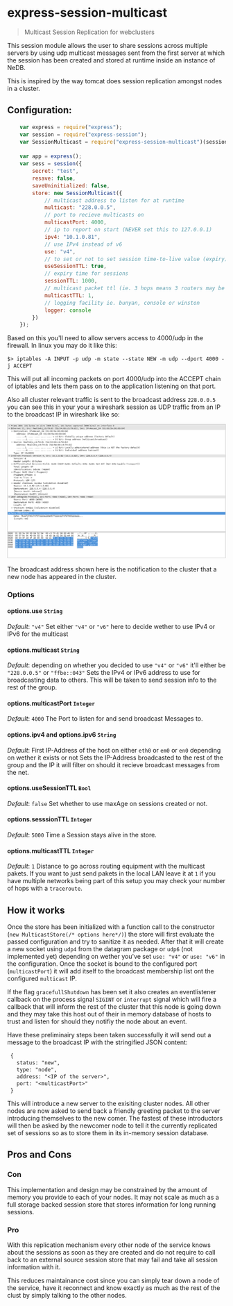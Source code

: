 # express-session-multicast

> Multicast Session Replication for webclusters

This session module allows the user to share sessions across multiple servers by
using udp multicast messages sent from the first server at which the session has
been created and stored at runtime inside an instance of NeDB.

This is inspired by the way tomcat does session replication amongst nodes in a cluster.

## Configuration:

```javascript
	var express = require("express");
	var session = require("express-session");
	var SessionMulticast = require("express-session-multicast")(session);

	var app = express();
	var sess = session({
		secret: "test",
		resave: false,
		saveUninitialized: false,
		store: new SessionMulticast({
		    // multicast address to listen for at runtime
			multicast: "228.0.0.5",
			// port to recieve multicasts on
			multicastPort: 4000,
			// ip to report on start (NEVER set this to 127.0.0.1)
			ipv4: "10.1.0.81",
			// use IPv4 instead of v6
			use: "v4",
			// to set or not to set session time-to-live value (expiry)
			useSessionTTL: true,
			// expiry time for sessions
			sessionTTL: 1000,
			// multicast packet ttl (ie. 3 hops means 3 routers may be between this and the next server
			multicastTTL: 1,
			// logging facility ie. bunyan, console or winston
			logger: console
		})
	});
```

Based on this you'll need to allow servers access to 4000/udp in the firewall. In linux you may do it like this:

```shell
$> iptables -A INPUT -p udp -m state --state NEW -m udp --dport 4000 -j ACCEPT
```

This will put all incoming packets on port 4000/udp into the ACCEPT chain of iptables and lets them pass on
to the application listening on that port.

Also all cluster relevant traffic is sent to the broadcast address `228.0.0.5` you can see this in your
your a wireshark session as UDP traffic from an IP to the broadcast IP in wireshark like so:

![Wireshark Paket Analysis](assets/wireshark_node_up.png)

The broadcast address shown here is the notification to the cluster that a new node has appeared in the cluster.

### Options

#### options.use `String`
_Default_: `"v4"`
Set either `"v4"` or `"v6"` here to decide wether to use IPv4 or IPv6 for the multicast

#### options.multicast `String`
_Default_: depending on whether you decided to use `"v4"` or `"v6"` it'll either be `"228.0.0.5"` or `"ffbe::043"`
Sets the IPv4 or IPv6 address to use for broadcasting data to others. This will be taken to send session info to
the rest of the group.

#### options.multicastPort `Integer`
_Default_: `4000`
The Port to listen for and send broadcast Messages to.

#### options.ipv4 and options.ipv6 `String`
_Default_: First IP-Address of the host on either `eth0` or `em0` or `en0` depending on wether it exists or not
Sets the IP-Address broadcasted to the rest of the group and the IP it will filter on should it recieve broadcast
messages from the net.

#### options.useSessionTTL `Bool`
_Default_: `false`
Set whether to use maxAge on sessions created or not.

#### options.sesssionTTL `Integer`
_Default_: `5000`
Time a Session stays alive in the store.

#### options.multicastTTL `Integer`
_Default_: `1`
Distance to go across routing equipment with the multicast pakets. If you want to just send pakets in the local LAN
leave it at `1` if you have multiple networks being part of this setup you may check your number of hops with a
`traceroute`.

## How it works

Once the store has been initialized with a function call to the constructor (`new MulticastStore(/* options here*/)`)
the store will first evaluate the passed configuration and try to sanitize it as needed. After that it will
create a new socket using `udp4` from the datagram package or `udp6` (not implemented yet) depending on wether
you've set `use: "v4"` or `use: "v6"` in the configuration. Once the socket is bound to the configured port
(`multicastPort`) it will add itself to the broadcast membership list ont the configured `multicast` IP.

If the flag `gracefullShutdown` has been set it also creates an eventlistener callback on the process signal
`SIGINT` or `interrupt` signal which will fire a callback that will inform the rest of the cluster that this
node is going down and they may take this host out of their in memory database of hosts to trust and listen
for should they notifiy the node about an event.

Have these preliminairy steps been taken successfully it will send out a message to the broadcast IP with the
stringified JSON content:

```
 {
   status: "new",
   type: "node",
   address: "<IP of the server>",
   port: "<multicastPort>"
 }
```

This will introduce a new server to the exisiting cluster nodes. All other nodes are now asked to send back
a friendly greeting packet to the server introducing themselves to the new comer. The fastest of these
introductors will then be asked by the newcomer node to tell it the currently replicated set of sessions so
as to store them in its in-memory session database.


## Pros and Cons

### Con

This implementation and design may be constrained by the amount of memory you provide to each of your nodes.
It may not scale as much as a full storage backed session store that stores information for long running
sessions. 

### Pro

With this replication mechanism every other node of the service knows about the sessions as soon as they are
created and do not require to call back to an external source session store that may fail and take all session
information with it.

This reduces maintainance cost since you can simply tear down a node of the service, have it reconnect and
know exactly as much as the rest of the clust by simply talking to the other nodes.

